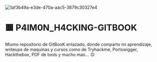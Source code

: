 
![1af3b49a-e3de-470a-aac5-3879c30327e4](https://github.com/user-attachments/assets/59d8691a-bf01-4b5f-8b74-5e7871908e54)

# 🟥 P4IM0N_H4CKING-GITBOOK
Mismo repositorio de GitBooK enlazado, donde comparto mi aprendizaje, writeups de maquinas y cursos como de Tryhackme, Portswigger, Hackthebox, PDF de tools y mucho mas... :D
